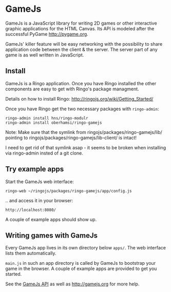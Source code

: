 GameJs
=======

GameJs is a JavaScript library for writing 2D games or other interactive graphic applications for the HTML Canvas. Its API is modeled after the successful PyGame <http://pygame.org>.

GameJs' killer feature will be easy networking with the possibility to share application code between the client & the server. The server part of any game is as well written in JavaScript.

Install
-------

GameJs is a Ringo application. Once you have Ringo installed the other components
are easy to get with Ringo's package managment.

Details on how to install Ringo: <http://ringojs.org/wiki/Getting_Started/>

Once you have Ringo get the two necessary packages with `ringo-admin`:

    ringo-admin install hns/ringo-modulr
    ringo-admin install oberhamsi/ringo-gamejs

Note: Make sure that the symlink from ringojs/packages/ringo-gamejs/lib/ 
pointing to ringojs/packages/ringo-gamejs/lib-client/ is intact!

I need to get rid of that symlink asap - it seems to be broken when
installing via ringo-admin insted of a git clone.

Try example apps
------------------
Start the GameJs web interface:

    ringo-web ~/ringojs/packages/ringo-gamejs/app/config.js
   
.. and access it in your browser:
   
    http://localhost:8080/

A couple of example apps should show up.

Writing games with GameJs
-----------------------------
Every GameJs app lives in its own directory below `apps/`. The web interface lists them automatically.

`main.js` in such an app directory is called by GameJs to bootstrap your game in the browser. A couple of example apps are provided to get you started.

See the [GameJs API](http://gamejs.org/api/) as well as <http://gamejs.org> for more help.
